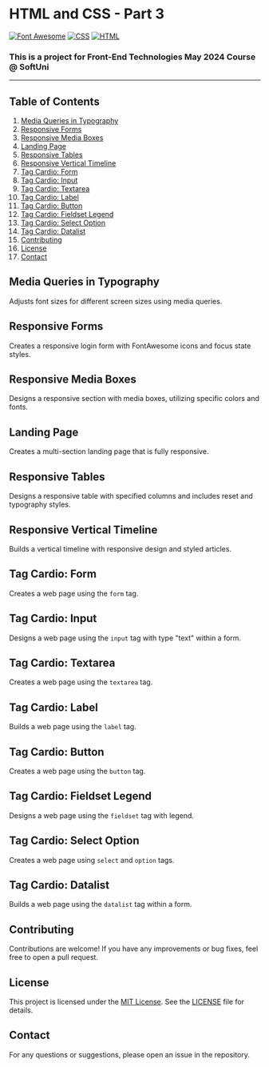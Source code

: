 # HTML and CSS - Part 3
[![Font Awesome](https://img.shields.io/badge/Font%20Awesome-005C7F.svg)](https://fontawesome.com/)
[![CSS](https://img.shields.io/badge/Made%20with-CSS-1572B6.svg)](https://developer.mozilla.org/en-US/docs/Web/CSS)
[![HTML](https://img.shields.io/badge/Made%20with-HTML-E34F26.svg)](https://developer.mozilla.org/en-US/docs/Web/HTML)

### This is a project for Front-End Technologies May 2024 Course @ SoftUni
---
## Table of Contents
1. [Media Queries in Typography](#media-queries-in-typography)
2. [Responsive Forms](#responsive-forms)
3. [Responsive Media Boxes](#responsive-media-boxes)
4. [Landing Page](#landing-page)
5. [Responsive Tables](#responsive-tables)
6. [Responsive Vertical Timeline](#responsive-vertical-timeline)
7. [Tag Cardio: Form](#tag-cardio-form)
8. [Tag Cardio: Input](#tag-cardio-input)
9. [Tag Cardio: Textarea](#tag-cardio-textarea)
10. [Tag Cardio: Label](#tag-cardio-label)
11. [Tag Cardio: Button](#tag-cardio-button)
12. [Tag Cardio: Fieldset Legend](#tag-cardio-fieldset-legend)
13. [Tag Cardio: Select Option](#tag-cardio-select-option)
14. [Tag Cardio: Datalist](#tag-cardio-datalist)
15. [Contributing](#Contributing)
16. [License](#License)
17. [Contact](#Contact)

## Media Queries in Typography
Adjusts font sizes for different screen sizes using media queries.

## Responsive Forms
Creates a responsive login form with FontAwesome icons and focus state styles.

## Responsive Media Boxes
Designs a responsive section with media boxes, utilizing specific colors and fonts.

## Landing Page
Creates a multi-section landing page that is fully responsive.

## Responsive Tables
Designs a responsive table with specified columns and includes reset and typography styles.

## Responsive Vertical Timeline
Builds a vertical timeline with responsive design and styled articles.

## Tag Cardio: Form
Creates a web page using the ``form`` tag.

## Tag Cardio: Input
Designs a web page using the ``input`` tag with type "text" within a form.

## Tag Cardio: Textarea
Creates a web page using the ``textarea`` tag.

## Tag Cardio: Label
Builds a web page using the ``label`` tag.

## Tag Cardio: Button
Creates a web page using the ``button`` tag.

## Tag Cardio: Fieldset Legend
Designs a web page using the ``fieldset`` tag with legend.

## Tag Cardio: Select Option
Creates a web page using ``select`` and ``option`` tags.

##  Tag Cardio: Datalist
Builds a web page using the ``datalist`` tag within a form.

## Contributing
Contributions are welcome! If you have any improvements or bug fixes, feel free to open a pull request.

## License
This project is licensed under the [MIT License](LICENSE). See the [LICENSE](LICENSE) file for details.

## Contact
For any questions or suggestions, please open an issue in the repository.
